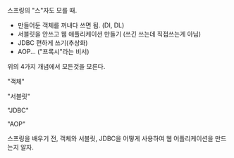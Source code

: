 스프링의 "스"자도 모를 때.

* 만들어둔 객체를 꺼내다 쓰면 됨. (DI, DL)
* 서블릿을 안쓰고 웹 애플리케이션 만들기 (쓰긴 쓰는데 직접쓰는게 아님)
* JDBC 편하게 쓰기(추상화)
* AOP... ("프록시"라는 비서)

위의 4가지 개념에서 모든것을 모른다.

"객체"

"서블릿"

"JDBC"

"AOP"

스프링을 배우기 전, 객체와 서블릿, JDBC을 어떻게 사용하여 웹 어플리케이션을 만드는지 알자.